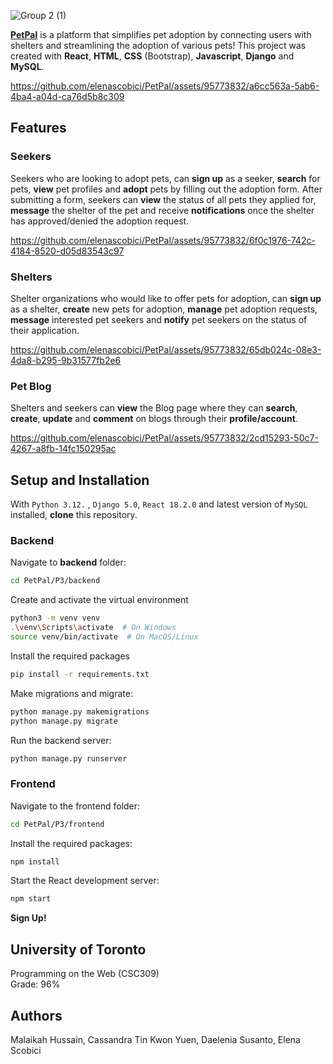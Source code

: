 
![Group 2 (1)](https://github.com/elenascobici/PetPal/assets/95773832/a4b936db-a63a-4c2b-b9ea-568600588626)

**[PetPal](https://pet-pal-vercel.vercel.app/)** is a platform that simplifies pet adoption by connecting users with shelters and streamlining the adoption of various pets! This project was created with **React**, **HTML**, **CSS** (Bootstrap), **Javascript**, **Django** and **MySQL**.

https://github.com/elenascobici/PetPal/assets/95773832/a6cc563a-5ab6-4ba4-a04d-ca76d5b8c309

## Features

### Seekers
Seekers who are looking to adopt pets, can **sign up** as a seeker, **search** for pets, **view** pet profiles and **adopt** pets by filling out the adoption form. After submitting a form, seekers can **view** the status of all pets they applied for, **message** the shelter of the pet and receive **notifications** once the shelter has approved/denied the adoption request.

https://github.com/elenascobici/PetPal/assets/95773832/6f0c1976-742c-4184-8520-d05d83543c97

### Shelters
Shelter organizations who would like to offer pets for adoption, can **sign up** as a shelter, **create** new pets for adoption, **manage** pet adoption requests, **message** interested pet seekers and **notify** pet seekers on the status of their application.

https://github.com/elenascobici/PetPal/assets/95773832/65db024c-08e3-4da8-b295-9b31577fb2e6


### Pet Blog
Shelters and seekers can **view** the Blog page where they can **search**, **create**, **update** and **comment** on blogs through their **profile/account**.

https://github.com/elenascobici/PetPal/assets/95773832/2cd15293-50c7-4267-a8fb-14fc150295ac

## Setup and Installation
With `Python 3.12.` , `Django 5.0`, `React 18.2.0` and latest version of `MySQL` installed, **clone** this repository.

### Backend
Navigate to **backend** folder:
```bash
cd PetPal/P3/backend
```

Create and activate the virtual environment
``` bash
python3 -m venv venv
.\venv\Scripts\activate  # On Windows
source venv/bin/activate  # On MacOS/Linux
```

Install the required packages
``` bash
pip install -r requirements.txt
```

Make migrations and migrate:
```bash
python manage.py makemigrations
python manage.py migrate
```

Run the backend server:
```bash
python manage.py runserver
```
### Frontend

Navigate to the frontend folder:
```bash
cd PetPal/P3/frontend
```

Install the required packages:
```bash
npm install 
```

Start the React development server:
```bash
npm start 
```

**Sign Up!**

## University of Toronto
Programming on the Web (CSC309) <br>
Grade: 96%

## Authors
Malaikah Hussain, Cassandra Tin Kwon Yuen, Daelenia Susanto, Elena Scobici




